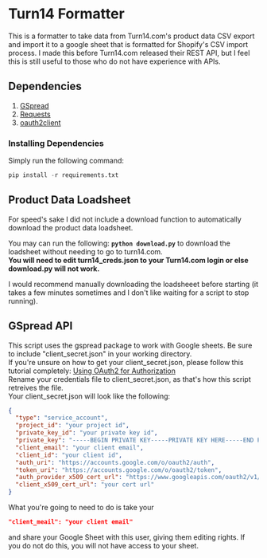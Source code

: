 # Turn14 Formatter
This is a formatter to take data from Turn14.com's product data CSV export and import it to a google sheet that is formatted for Shopify's CSV import process. I made this before Turn14.com released their REST API, but I feel this is still useful to those who do not have experience with APIs.

## Dependencies
1. [GSpread](https://github.com/burnash/gspread)
1. [Requests](https://github.com/requests/requests)
1. [oauth2client](https://github.com/google/oauth2client)  
### Installing Dependencies
Simply run the following command:
```python
pip install -r requirements.txt
```

## Product Data Loadsheet
For speed's sake I did not include a download function to automatically download the product data loadsheet.  

You may can run the following: **`python download.py`** to download the loadsheet without needing to go to turn14.com.  
**You will need to edit turn14_creds.json to your Turn14.com login or else download.py will not work.**  

I would recommend manually downloading the loadsheeet before starting (it takes a few minutes sometimes and I don't like waiting for a script to stop running).  

## GSpread API
This script uses the gspread package to work with Google sheets. Be sure to include "client_secret.json" in your working directory.  
If you're unsure on how to get your client_secret.json, please follow this tutorial completely: [Using OAuth2 for Authorization](http://gspread.readthedocs.io/en/latest/oauth2.html)  
Rename your credentials file to client_secret.json, as that's how this script retreives the file.  
Your client_secret.json will look like the following:
```json
{
  "type": "service_account",
  "project_id": "your project id",
  "private_key_id": "your private key id",
  "private_key": "-----BEGIN PRIVATE KEY-----PRIVATE KEY HERE-----END PRIVATE KEY-----\n",
  "client_email": "your client email",
  "client_id": "your client id",
  "auth_uri": "https://accounts.google.com/o/oauth2/auth",
  "token_uri": "https://accounts.google.com/o/oauth2/token",
  "auth_provider_x509_cert_url": "https://www.googleapis.com/oauth2/v1/certs",
  "client_x509_cert_url": "your cert url"
}
```
What you're going to need to do is take your 
```json 
"client_meail": "your client email"
```
and share your Google Sheet with this user, giving them editing rights. If you do not do this, you will not have access to your sheet.
